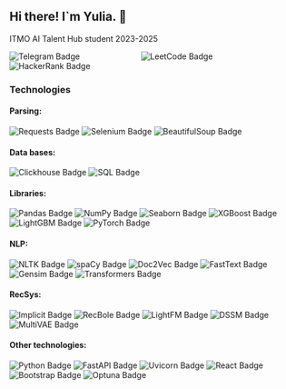 <!-- <div id="header" align="center">
  <img src="https://i.giphy.com/media/v1.Y2lkPTc5MGI3NjExdnRpZHo4NmdxOGF3cDQ2d3JteGhvbWt1bWkyNGQ1bWtpcXl3cXN5MiZlcD12MV9pbnRlcm5hbF9naWZfYnlfaWQmY3Q9cw/5eLDrEaRGHegx2FeF2/giphy.gif" width="200"/>
  <img src="https://i.giphy.com/media/v1.Y2lkPTc5MGI3NjExMHFlZTFlcWI3MnJlb3FoaXZpMno2dGFoMmk1cjZ4ZzZ3dDJkbWN6diZlcD12MV9pbnRlcm5hbF9naWZfYnlfaWQmY3Q9cw/4XXo8A7CIW1lZGgdhm/giphy.gif" width="100"/>
</div> -->

## Hi there! I`m Yulia.  👋

ITMO AI Talent Hub student 2023-2025

<div id="badges">
  <!--<img src="https://img.shields.io/badge/LinkedIn-blue?style=for-the-badge&logo=linkedin&logoColor=white" alt="LinkedIn Badge"/>-->
  <img alt="Telegram Badge" src="https://img.shields.io/badge/Telegram-blue?style=for-the-badge&logo=Telegram">
  <span style="display: inline-block; width: 100px;"></span>
  <img alt="LeetCode Badge" src="https://img.shields.io/badge/LeetCode-black?style=for-the-badge&logo=LeetCode">
  <img src="https://img.shields.io/badge/-Hackerrank-2EC866?style=for-the-badge&logo=HackerRank&logoColor=white" alt="HackerRank Badge">
</div>

### Technologies
#### Parsing:
<div id="badges">
  <img alt="Requests Badge" src="https://img.shields.io/badge/Requests-%23FFD1DC?style=for-the-badge"> 
  <img alt="Selenium Badge" src="https://img.shields.io/badge/Selenium-%237FB5B5?style=for-the-badge"> 
  <img alt="BeautifulSoup Badge" src="https://img.shields.io/badge/BeautifulSoup-%23FCE883?style=for-the-badge"> 
</div>

#### Data bases:
<div id="badges"> 
  <img alt="Clickhouse Badge" src="https://img.shields.io/badge/Clickhouse-%23E6E6FA?style=for-the-badge"> 
  <img alt="SQL Badge" src="https://img.shields.io/badge/SQL-%23B39F7A?style=for-the-badge"> 
</div>

#### Libraries:
<div id="badges"> 
  <img alt="Pandas Badge" src="https://img.shields.io/badge/Pandas-%239ACEEB?style=for-the-badge">
  <img alt="NumPy Badge" src="https://img.shields.io/badge/NumPy-%23F9F8BB?style=for-the-badge"> 
  <img alt="Seaborn Badge" src="https://img.shields.io/badge/Seaborn-%23DAD871?style=for-the-badge"> 
  <img alt="XGBoost Badge" src="https://img.shields.io/badge/XGBoost-%23FFDB8B?style=for-the-badge"> 
  <img alt="LightGBM Badge" src="https://img.shields.io/badge/LightGBM-%23A8E4A0?style=for-the-badge"> 
  <img alt="PyTorch Badge" src="https://img.shields.io/badge/PyTorch-%23F2E8C9?style=for-the-badge"> 
</div>

#### NLP:
<div id="badges"> 
  <img alt="NLTK Badge" src="https://img.shields.io/badge/NLTK-%23E4717A?style=for-the-badge">
    <img alt="spaCy Badge" src="https://img.shields.io/badge/spaCy-%23AFDAFC?style=for-the-badge"> 
    <img alt="Doc2Vec Badge" src="https://img.shields.io/badge/Doc2Vec-%23FCE883?style=for-the-badge"> 
    <img alt="FastText Badge" src="https://img.shields.io/badge/FastText-%23A18594?style=for-the-badge">
    <img alt="Gensim Badge" src="https://img.shields.io/badge/Gensim-%239FE2BF?style=for-the-badge">
    <img alt="Transformers Badge" src="https://img.shields.io/badge/Transformers-%23E7C697?style=for-the-badge"> 
</div>

#### RecSys:
<div id="badges">
  <img alt="Implicit Badge" src="https://img.shields.io/badge/Implicit-%23A8E4A0?style=for-the-badge"> 
  <img alt="RecBole Badge" src="https://img.shields.io/badge/RecBole-%23E6E6FA?style=for-the-badge"> 
  <img alt="LightFM Badge" src="https://img.shields.io/badge/LightFM-%23B39F7A?style=for-the-badge"> 
  <img alt="DSSM Badge" src="https://img.shields.io/badge/DSSM-%23FFD1DC?style=for-the-badge"> 
  <img alt="MultiVAE Badge" src="https://img.shields.io/badge/MultiVAE-%237FC7FF?style=for-the-badge"> 
</div>

#### Other technologies:
<div id="badges">
  <img alt="Python Badge" src="https://img.shields.io/badge/Python-%239ACEEB?style=for-the-badge"> 
  <img alt="FastAPI Badge" src="https://img.shields.io/badge/FastAPI-%23E7C697?style=for-the-badge"> 
  <img alt="Uvicorn Badge" src="https://img.shields.io/badge/Uvicorn-%23E4717A?style=for-the-badge"> 
  <img alt="React Badge" src="https://img.shields.io/badge/React-%23E5E4E2?style=for-the-badge"> 
  <img alt="Bootstrap Badge" src="https://img.shields.io/badge/Bootstrap-%23A8E4A0?style=for-the-badge"> 
  <img alt="Optuna Badge" src="https://img.shields.io/badge/Optuna-%23FFDB8B?style=for-the-badge"> 
</div>



